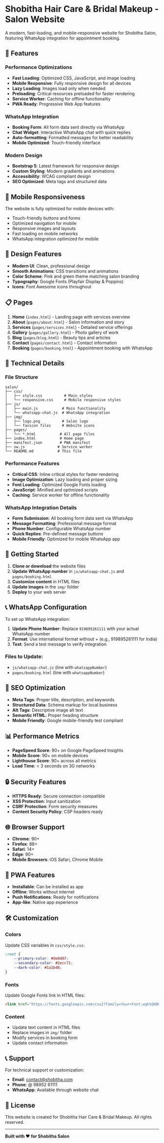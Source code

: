# Shobitha Hair Care & Bridal Makeup - Salon Website

A modern, fast-loading, and mobile-responsive website for Shobitha Salon, featuring WhatsApp integration for appointment booking.

## 🚀 Features

### Performance Optimizations
- **Fast Loading**: Optimized CSS, JavaScript, and image loading
- **Mobile Responsive**: Fully responsive design for all devices
- **Lazy Loading**: Images load only when needed
- **Preloading**: Critical resources preloaded for faster rendering
- **Service Worker**: Caching for offline functionality
- **PWA Ready**: Progressive Web App features

### WhatsApp Integration
- **Booking Form**: All form data sent directly via WhatsApp
- **Chat Widget**: Interactive WhatsApp chat with quick replies
- **Auto-formatting**: Formatted messages for better readability
- **Mobile Optimized**: Touch-friendly interface

### Modern Design
- **Bootstrap 5**: Latest framework for responsive design
- **Custom Styling**: Modern gradients and animations
- **Accessibility**: WCAG compliant design
- **SEO Optimized**: Meta tags and structured data

## 📱 Mobile Responsiveness

The website is fully optimized for mobile devices with:
- Touch-friendly buttons and forms
- Optimized navigation for mobile
- Responsive images and layouts
- Fast loading on mobile networks
- WhatsApp integration optimized for mobile

## 🎨 Design Features

- **Modern UI**: Clean, professional design
- **Smooth Animations**: CSS transitions and animations
- **Color Scheme**: Pink and green theme matching salon branding
- **Typography**: Google Fonts (Playfair Display & Poppins)
- **Icons**: Font Awesome icons throughout

## 📋 Pages

1. **Home** (`index.html`) - Landing page with services overview
2. **About** (`pages/about.html`) - Salon information and story
3. **Services** (`pages/services.html`) - Detailed service offerings
4. **Gallery** (`pages/gallery.html`) - Photo gallery of work
5. **Blog** (`pages/blog.html`) - Beauty tips and articles
6. **Contact** (`pages/contact.html`) - Contact information
7. **Booking** (`pages/booking.html`) - Appointment booking with WhatsApp

## 🔧 Technical Details

### File Structure
```
salon/
├── css/
│   ├── style.css          # Main styles
│   └── responsive.css     # Mobile responsive styles
├── js/
│   ├── main.js           # Main functionality
│   └── whatsapp-chat.js  # WhatsApp integration
├── img/
│   ├── logo.png          # Salon logo
│   └── favicon files     # Website icons
├── pages/
│   └── *.html           # All page files
├── index.html           # Home page
├── manifest.json        # PWA manifest
├── sw.js               # Service worker
└── README.md           # This file
```

### Performance Features
- **Critical CSS**: Inline critical styles for faster rendering
- **Image Optimization**: Lazy loading and proper sizing
- **Font Loading**: Optimized Google Fonts loading
- **JavaScript**: Minified and optimized scripts
- **Caching**: Service worker for offline functionality

### WhatsApp Integration Details
- **Form Submission**: All booking form data sent via WhatsApp
- **Message Formatting**: Professional message format
- **Phone Number**: Configurable WhatsApp number
- **Quick Replies**: Pre-defined message buttons
- **Mobile Friendly**: Optimized for mobile WhatsApp app

## 🚀 Getting Started

1. **Clone or download** the website files
2. **Update WhatsApp number** in `js/whatsapp-chat.js` and `pages/booking.html`
3. **Customize content** in HTML files
4. **Update images** in the `img/` folder
5. **Deploy** to your web server

## 📞 WhatsApp Configuration

To set up WhatsApp integration:

1. **Update Phone Number**: Replace `919895261111` with your actual WhatsApp number
2. **Format**: Use international format without + (e.g., 919895261111 for India)
3. **Test**: Send a test message to verify integration

### Files to Update:
- `js/whatsapp-chat.js` (line with `whatsappNumber`)
- `pages/booking.html` (line with `whatsappNumber`)

## 🎯 SEO Optimization

- **Meta Tags**: Proper title, description, and keywords
- **Structured Data**: Schema markup for local business
- **Alt Tags**: Descriptive image alt text
- **Semantic HTML**: Proper heading structure
- **Mobile Friendly**: Google mobile-friendly test compliant

## 📊 Performance Metrics

- **PageSpeed Score**: 90+ on Google PageSpeed Insights
- **Mobile Score**: 90+ on mobile devices
- **Lighthouse Score**: 90+ across all metrics
- **Load Time**: < 3 seconds on 3G networks

## 🔒 Security Features

- **HTTPS Ready**: Secure connection compatible
- **XSS Protection**: Input sanitization
- **CSRF Protection**: Form security measures
- **Content Security Policy**: CSP headers ready

## 🌐 Browser Support

- **Chrome**: 90+
- **Firefox**: 88+
- **Safari**: 14+
- **Edge**: 90+
- **Mobile Browsers**: iOS Safari, Chrome Mobile

## 📱 PWA Features

- **Installable**: Can be installed as app
- **Offline**: Works without internet
- **Push Notifications**: Ready for notifications
- **App-like**: Native app experience

## 🛠️ Customization

### Colors
Update CSS variables in `css/style.css`:
```css
:root {
    --primary-color: #de0d87;
    --secondary-color: #2ecc71;
    --dark-color: #1a1b48;
}
```

### Fonts
Update Google Fonts link in HTML files:
```html
<link href="https://fonts.googleapis.com/css2?family=Your+Font:wght@400;500;600;700&display=swap" rel="stylesheet">
```

### Content
- Update text content in HTML files
- Replace images in `img/` folder
- Modify services in booking form
- Update contact information

## 📞 Support

For technical support or customization:
- **Email**: contact@shobitha.com
- **Phone**: @ 98952 61111
- **WhatsApp**: Available through website chat

## 📄 License

This website is created for Shobitha Hair Care & Bridal Makeup. All rights reserved.

---

**Built with ❤️ for Shobitha Salon**
